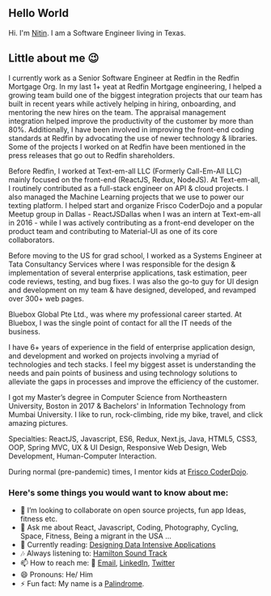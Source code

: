 ## Hello World

Hi. I'm [Nitin](https://www.nameshouts.com/libs/media/nitin_hi.mp3). I am a Software Engineer living in Texas. 

## Little about me 😉
I currently work as a Senior Software Engineer at Redfin in the Redfin Mortgage Org. In my last 1+ yeat at Redfin Mortgage engineering, I helped a growing team build one of the biggest integration projects that our team has built in recent years while actively helping in hiring, onboarding, and mentoring the new hires on the team. The appraisal management integration helped improve the productivity of the customer by more than 80%. Additionally, I have been involved in improving the front-end coding standards at Redfin by advocating the use of newer technology & libraries. Some of the projects I worked on at Redfin have been mentioned in the press releases that go out to Redfin shareholders. 

Before Redfin, I worked at Text-em-all LLC (Formerly Call-Em-All LLC) mainly focused on the front-end (ReactJS, Redux, NodeJS). At Text-em-all, I routinely contributed as a full-stack engineer on API & cloud projects. I also managed the Machine Learning projects that we use to power our texting platform. I helped start and organize Frisco CoderDojo and a popular Meetup group in Dallas - ReactJSDallas when I was an intern at Text-em-all in 2016 - while I was actively contributing as a front-end developer on the product team and contributing to Material-UI as one of its core collaborators.

Before moving to the US for grad school, I worked as a Systems Engineer at Tata Consultancy Services where I was responsible for the design & implementation of several enterprise applications, task estimation, peer code reviews, testing, and bug fixes. I was also the go-to guy for UI design and development on my team & have designed, developed, and revamped over 300+ web pages.

Bluebox Global Pte Ltd., was where my professional career started. At Bluebox, I was the single point of contact for all the IT needs of the business.

I have 6+ years of experience in the field of enterprise application design, and development and worked on projects involving a myriad of technologies and tech stacks. I feel my biggest asset is understanding the needs and pain points of business and using technology solutions to alleviate the gaps in processes and improve the efficiency of the customer.

I got my Master’s degree in Computer Science from Northeastern University, Boston in 2017 & Bachelors' in Information Technology from Mumbai University. I like to run, rock-climbing, ride my bike, travel, and click amazing pictures.

Specialties: ReactJS, Javascript, ES6, Redux, Next.js, Java, HTML5, CSS3,  OOP, Spring MVC, UX & UI Design, Responsive Web Design, Web Development, Human-Computer Interaction.

During normal (pre-pandemic) times, I mentor kids at [Frisco CoderDojo](https://dojo.call-em-all.com/#/Home).

### Here's some things you would want to know about me:

- 👯 I’m looking to collaborate on open source projects, fun app Ideas, fitness etc.
- 💬 Ask me about React, Javascript, Coding, Photography, Cycling, Space, Fitness, Being a migrant in the USA ...
- 📖 Currently reading: [Designing Data Intensive Applications](https://www.amazon.com/gp/product/1449373321/ref=ppx_yo_dt_b_search_asin_title?ie=UTF8&psc=1)
- 🎶 Always listening to: [Hamilton Sound Track](https://open.spotify.com/playlist/4ZcGI2hFTy5Rruln175z9X)
- 📫 How to reach me: 📧 [Email](mailto:nitin1343@gmail.com), [LinkedIn](https://www.linkedin.com/in/shettynitin/), [Twitter](https://twitter.com/tintin1343)
- 😄 Pronouns: He/ Him
- ⚡ Fun fact: My name is a [Palindrome](https://en.wikipedia.org/wiki/Palindrome).
<!-- - 🤔 I’m looking for help with ... -->
